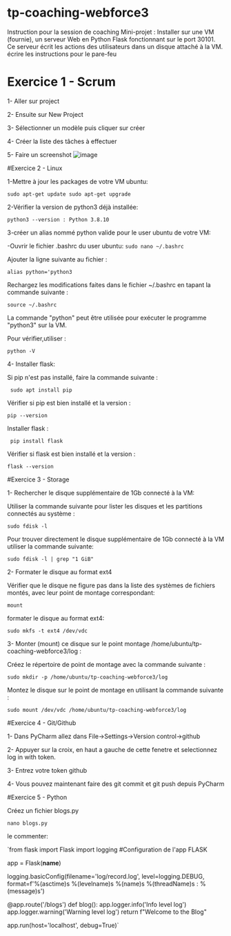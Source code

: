 # tp-coaching-webforce3
Instruction pour la session de coaching
Mini-projet : Installer sur une VM (fournie), un serveur Web en Python Flask fonctionnant sur le port 30101. Ce serveur écrit les actions des utilisateurs dans un disque attaché à la VM. écrire les instructions pour le pare-feu
# Exercice 1 - Scrum
1- Aller sur project

2- Ensuite sur New Project

3- Sélectionner un modèle puis cliquer sur créer

4- Créer la liste des tâches à effectuer

5- Faire un screenshot
![image](https://user-images.githubusercontent.com/122799110/221375751-668a22c8-63ab-45d6-a0cb-36580aaf6208.png)

#Exercice 2 - Linux

1-Mettre à jour les packages de votre VM ubuntu:

``
sudo apt-get update
sudo apt-get upgrade
``

2-Vérifier la version de python3 déjà installée:

`python3 --version : Python 3.8.10 `

3-créer un alias nommé python valide pour le user ubuntu de votre VM:

  -Ouvrir le fichier .bashrc du user ubuntu:
  `sudo nano ~/.bashrc`
  
  Ajouter la ligne suivante au fichier :

   `alias python='python3`

Rechargez les modifications faites dans le fichier ~/.bashrc en tapant la commande suivante :

   `source ~/.bashrc`
   
La commande "python" peut être utilisée pour exécuter le programme "python3" sur la VM.

Pour vérifier,utiliser :

   `python -V`
   
4- Installer flask:

Si pip n'est pas installé, faire la commande suivante :

 ` sudo apt install pip`
 
Vérifier si pip est bien installé et la version :

  `pip --version` 
  
Installer flask :

  ` pip install flask`
  
Vérifier si flask est bien installé et la version :

   `flask --version`
   
#Exercice 3 - Storage

1- Rechercher le disque supplémentaire de 1Gb connecté à la VM:

Utiliser la commande suivante pour lister les disques et les partitions connectés au système :

`sudo fdisk -l`
   
Pour trouver directement le disque supplémentaire de 1Gb connecté à la VM utiliser la commande suivante:

   `sudo fdisk -l | grep "1 GiB"`
   
2- Formater le disque au format ext4

Vérifier que le disque ne figure pas dans la liste des systèmes de fichiers montés, avec leur point de montage correspondant:

   `mount`
   
 formater le disque au format ext4:

  `sudo mkfs -t ext4 /dev/vdc`
  
3- Monter (mount) ce disque sur le point montage /home/ubuntu/tp-coaching-webforce3/log :

Créez le répertoire de point de montage avec la commande suivante :

  `sudo mkdir -p /home/ubuntu/tp-coaching-webforce3/log`
  
Montez le disque sur le point de montage en utilisant la commande suivante :

  `sudo mount /dev/vdc /home/ubuntu/tp-coaching-webforce3/log`
  
#Exercice 4 - Git/Github

1- Dans PyCharm allez dans File->Settings->Version control->github

2- Appuyer sur la croix, en haut a gauche de cette fenetre et selectionnez log in with token.

3- Entrez votre token github

4- Vous pouvez maintenant faire des git commit et git push depuis PyCharm

#Exercice 5 - Python

Créez un fichier blogs.py

 `nano blogs.py`
 
le commenter:

`from flask import Flask
import logging
#Configuration de l'app FLASK
 
app = Flask(__name__)
 
logging.basicConfig(filename='log/record.log', level=logging.DEBUG, format=f'%(asctime)s %(levelname)s %(name)s %(threadName)s : %(message)s')
 
@app.route('/blogs')
def blog():
    app.logger.info('Info level log')
    app.logger.warning('Warning level log')
    return f"Welcome to the Blog"
 
app.run(host='localhost', debug=True)`


